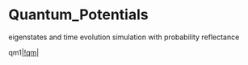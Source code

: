 # Quantum_Potentials
eigenstates and time evolution simulation with probability reflectance


qm1|[!qm]()|
